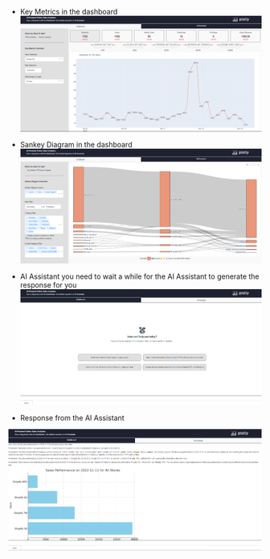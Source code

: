 * Key Metrics in the dashboard
![My Project Screenshot](img_for_addme/key_metrics.png)

* Sankey Diagram in the dashboard
![My Project Screenshot](img_for_addme/sankey_diagram.png)

* AI Assistant 
you need to wait a while for the AI Assistant to generate the response for you 
![My Project Screenshot](img_for_addme/chatbot_init.png)

* Response from the AI Assistant 

![My Project Screenshot](img_for_addme/chatbot_response.png)

